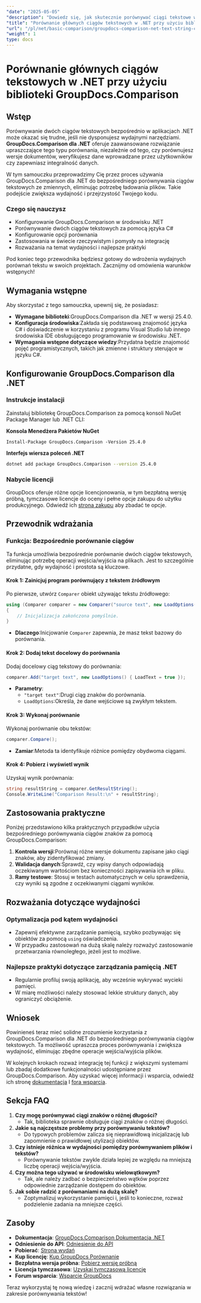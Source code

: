 ```yaml
---
"date": "2025-05-05"
"description": "Dowiedz się, jak skutecznie porównywać ciągi tekstowe w aplikacjach .NET, korzystając z potężnej biblioteki GroupDocs.Comparison. Usprawnij swój kod dzięki temu szczegółowemu samouczkowi."
"title": "Porównanie głównych ciągów tekstowych w .NET przy użyciu biblioteki GroupDocs.Comparison"
"url": "/pl/net/basic-comparison/groupdocs-comparison-net-text-string-compare/"
"weight": 1
type: docs
---
```

# Porównanie głównych ciągów tekstowych w .NET przy użyciu biblioteki GroupDocs.Comparison

## Wstęp

Porównywanie dwóch ciągów tekstowych bezpośrednio w aplikacjach .NET może okazać się trudne, jeśli nie dysponujesz wydajnymi narzędziami. **GroupDocs.Comparison dla .NET** oferuje zaawansowane rozwiązanie upraszczające tego typu porównania, niezależnie od tego, czy porównujesz wersje dokumentów, weryfikujesz dane wprowadzane przez użytkowników czy zapewniasz integralność danych.

W tym samouczku przeprowadzimy Cię przez proces używania GroupDocs.Comparison dla .NET do bezpośredniego porównywania ciągów tekstowych ze zmiennych, eliminując potrzebę ładowania plików. Takie podejście zwiększa wydajność i przejrzystość Twojego kodu.

### Czego się nauczysz
- Konfigurowanie GroupDocs.Comparison w środowisku .NET
- Porównywanie dwóch ciągów tekstowych za pomocą języka C#
- Konfigurowanie opcji porównania
- Zastosowania w świecie rzeczywistym i pomysły na integrację
- Rozważania na temat wydajności i najlepsze praktyki

Pod koniec tego przewodnika będziesz gotowy do wdrożenia wydajnych porównań tekstu w swoich projektach. Zacznijmy od omówienia warunków wstępnych!

## Wymagania wstępne

Aby skorzystać z tego samouczka, upewnij się, że posiadasz:

- **Wymagane biblioteki**:GroupDocs.Comparison dla .NET w wersji 25.4.0.
- **Konfiguracja środowiska**:Zakłada się podstawową znajomość języka C# i doświadczenie w korzystaniu z programu Visual Studio lub innego środowiska IDE obsługującego programowanie w środowisku .NET.
- **Wymagania wstępne dotyczące wiedzy**:Przydatna będzie znajomość pojęć programistycznych, takich jak zmienne i struktury sterujące w języku C#.

## Konfigurowanie GroupDocs.Comparison dla .NET

### Instrukcje instalacji

Zainstaluj bibliotekę GroupDocs.Comparison za pomocą konsoli NuGet Package Manager lub .NET CLI:

**Konsola Menedżera Pakietów NuGet**
```shell
Install-Package GroupDocs.Comparison -Version 25.4.0
```

**Interfejs wiersza poleceń .NET**
```bash
dotnet add package GroupDocs.Comparison --version 25.4.0
```

### Nabycie licencji

GroupDocs oferuje różne opcje licencjonowania, w tym bezpłatną wersję próbną, tymczasowe licencje do oceny i pełne opcje zakupu do użytku produkcyjnego. Odwiedź ich [strona zakupu](https://purchase.groupdocs.com/buy) aby zbadać te opcje.

## Przewodnik wdrażania

### Funkcja: Bezpośrednie porównanie ciągów

Ta funkcja umożliwia bezpośrednie porównanie dwóch ciągów tekstowych, eliminując potrzebę operacji wejścia/wyjścia na plikach. Jest to szczególnie przydatne, gdy wydajność i prostota są kluczowe.

#### Krok 1: Zainicjuj program porównujący z tekstem źródłowym
Po pierwsze, utwórz `Comparer` obiekt używając tekstu źródłowego:

```csharp
using (Comparer comparer = new Comparer("source text", new LoadOptions() { LoadText = true }))
{
    // Inicjalizacja zakończona pomyślnie.
}
```
- **Dlaczego**:Inicjowanie `Comparer` zapewnia, że masz tekst bazowy do porównania.

#### Krok 2: Dodaj tekst docelowy do porównania
Dodaj docelowy ciąg tekstowy do porównania:

```csharp
comparer.Add("target text", new LoadOptions() { LoadText = true });
```
- **Parametry**:
  - `"target text"`:Drugi ciąg znaków do porównania.
  - `LoadOptions`:Określa, że dane wejściowe są zwykłym tekstem.

#### Krok 3: Wykonaj porównanie
Wykonaj porównanie obu tekstów:

```csharp
comparer.Compare();
```
- **Zamiar**:Metoda ta identyfikuje różnice pomiędzy obydwoma ciągami.

#### Krok 4: Pobierz i wyświetl wynik
Uzyskaj wynik porównania:

```csharp
string resultString = comparer.GetResultString();
Console.WriteLine("Comparison Result:\n" + resultString);
```

## Zastosowania praktyczne

Poniżej przedstawiono kilka praktycznych przypadków użycia bezpośredniego porównywania ciągów znaków za pomocą GroupDocs.Comparison:

1. **Kontrola wersji**:Porównaj różne wersje dokumentu zapisane jako ciągi znaków, aby zidentyfikować zmiany.
2. **Walidacja danych**:Sprawdź, czy wpisy danych odpowiadają oczekiwanym wartościom bez konieczności zapisywania ich w pliku.
3. **Ramy testowe**: Stosuj w testach automatycznych w celu sprawdzenia, czy wyniki są zgodne z oczekiwanymi ciągami wyników.

## Rozważania dotyczące wydajności

### Optymalizacja pod kątem wydajności
- Zapewnij efektywne zarządzanie pamięcią, szybko pozbywając się obiektów za pomocą `using` oświadczenia.
- W przypadku zastosowań na dużą skalę należy rozważyć zastosowanie przetwarzania równoległego, jeżeli jest to możliwe.

### Najlepsze praktyki dotyczące zarządzania pamięcią .NET
- Regularnie profiluj swoją aplikację, aby wcześnie wykrywać wycieki pamięci.
- W miarę możliwości należy stosować lekkie struktury danych, aby ograniczyć obciążenie.

## Wniosek

Powinieneś teraz mieć solidne zrozumienie korzystania z GroupDocs.Comparison dla .NET do bezpośredniego porównywania ciągów tekstowych. Ta możliwość upraszcza proces porównywania i zwiększa wydajność, eliminując zbędne operacje wejścia/wyjścia plików.

W kolejnych krokach rozważ integrację tej funkcji z większymi systemami lub zbadaj dodatkowe funkcjonalności udostępniane przez GroupDocs.Comparison. Aby uzyskać więcej informacji i wsparcia, odwiedź ich stronę [dokumentacja](https://docs.groupdocs.com/comparison/net/) I [fora wsparcia](https://forum.groupdocs.com/c/comparison/).

## Sekcja FAQ

1. **Czy mogę porównywać ciągi znaków o różnej długości?**
   - Tak, biblioteka sprawnie obsługuje ciągi znaków o różnej długości.
2. **Jakie są najczęstsze problemy przy porównywaniu tekstów?**
   - Do typowych problemów zalicza się nieprawidłową inicjalizację lub zapomnienie o prawidłowej utylizacji obiektów.
3. **Czy istnieje różnica w wydajności pomiędzy porównywaniem plików i tekstów?**
   - Porównywanie tekstów zwykle działa lepiej ze względu na mniejszą liczbę operacji wejścia/wyjścia.
4. **Czy można tego używać w środowisku wielowątkowym?**
   - Tak, ale należy zadbać o bezpieczeństwo wątków poprzez odpowiednie zarządzanie dostępem do obiektów.
5. **Jak sobie radzić z porównaniami na dużą skalę?**
   - Zoptymalizuj wykorzystanie pamięci i, jeśli to konieczne, rozważ podzielenie zadania na mniejsze części.

## Zasoby
- **Dokumentacja**: [GroupDocs.Comparison Dokumentacja .NET](https://docs.groupdocs.com/comparison/net/)
- **Odniesienie do API**: [Odniesienie do API](https://reference.groupdocs.com/comparison/net/)
- **Pobierać**: [Strona wydań](https://releases.groupdocs.com/comparison/net/)
- **Kup licencję**: [Kup GroupDocs Porównanie](https://purchase.groupdocs.com/buy)
- **Bezpłatna wersja próbna**: [Pobierz wersję próbną](https://releases.groupdocs.com/comparison/net/)
- **Licencja tymczasowa**: [Uzyskaj tymczasową licencję](https://purchase.groupdocs.com/temporary-license/)
- **Forum wsparcia**: [Wsparcie GroupDocs](https://forum.groupdocs.com/c/comparison/)

Teraz wykorzystaj tę nową wiedzę i zacznij wdrażać własne rozwiązania w zakresie porównywania tekstów!